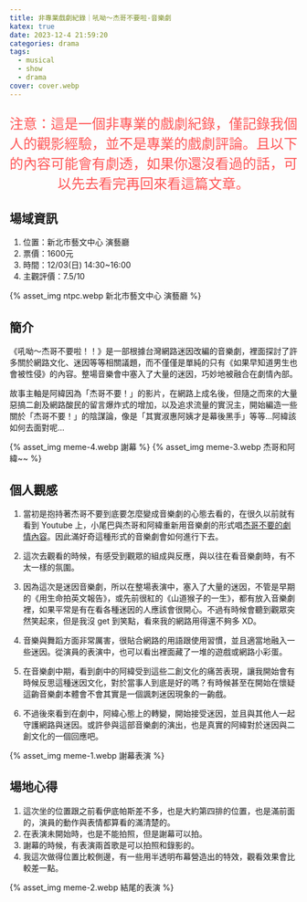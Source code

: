 ```yaml
---
title: 非專業戲劇紀錄｜吼呦～杰哥不要啦-音樂劇
katex: true
date: 2023-12-4 21:59:20
categories: drama
tags:
  - musical
  - show
  - drama
cover: cover.webp
---
```


<p style="font-size:1.5rem;color:#f55;text-align:center">
注意：這是一個非專業的戲劇紀錄，僅記錄我個人的觀影經驗，並不是專業的戲劇評論。且以下的內容可能會有劇透，如果你還沒看過的話，可以先去看完再回來看這篇文章。</p>

## 場域資訊

1. 位置：新北市藝文中心 演藝廳
2. 票價：1600元
3. 時間：12/03(日) 14:30~16:00
4. 主觀評價：7.5/10

{% asset_img  ntpc.webp 新北市藝文中心 演藝廳 %}


## 簡介

《吼呦～杰哥不要啦！！》是一部根據台灣網路迷因改編的音樂劇，裡面探討了許多關於網路文化、迷因等等相關議題，而不僅僅是單純的只有《如果早知道男生也會被性侵》的內容。整場音樂會中塞入了大量的迷因，巧妙地被融合在劇情內部。

故事主軸是阿緯因為「杰哥不要！」的影片，在網路上成名後，但隨之而來的大量惡搞二創及網路酸民的留言爆炸式的增加，以及追求流量的實況主，開始編造一些關於「杰哥不要！」的陰謀論，像是「其實淑惠阿姨才是幕後黑手」等等...阿緯該如何去面對呢...

{% asset_img meme-4.webp 謝幕 %}
{% asset_img meme-3.webp 杰哥和阿緯~~ %}

## 個人觀感

1. 當初是抱持著杰哥不要到底要怎麼變成音樂劇的心態去看的，在很久以前就有看到 Youtube 上，小尾巴與杰哥和阿緯重新用音樂劇的形式唱[杰哥不要的劇情內容](https://www.youtube.com/watch?v=tOuvNGrjoL0)。因此滿好奇這種形式的音樂劇會如何進行下去。

2. 這次去觀看的時候，有感受到觀眾的組成與反應，與以往在看音樂劇時，有不太一樣的氛圍。

3. 因為這次是迷因音樂劇，所以在整場表演中，塞入了大量的迷因，不管是早期的《用生命拍英文報告》，或先前很紅的《山道猴子的一生》，都有放入音樂劇裡，如果平常是有在看各種迷因的人應該會很開心。不過有時候會聽到觀眾突然笑起來，但是我沒 get 到笑點，看來我的網路用得還不夠多 XD。

4. 音樂與舞蹈方面非常厲害，很貼合網路的用語跟使用習慣，並且適當地融入一些迷因。從演員的表演中，也可以看出裡面藏了一堆的遊戲或網路小彩蛋。

5. 在音樂劇中期，看到劇中的阿緯受到這些二創文化的痛苦表現，讓我開始會有時候反思這種迷因文化，對於當事人到底是好的嗎？有時候甚至在開始在懷疑這齣音樂劇本體會不會其實是一個諷刺迷因現象的一齣戲。

6. 不過後來看到在劇中，阿緯心態上的轉變，開始接受迷因，並且與其他人一起守護網路與迷因。或許參與這部音樂劇的演出，也是真實的阿緯對於迷因與二創文化的一個回應吧。

{% asset_img meme-1.webp 謝幕表演 %}

## 場地心得

1. 這次坐的位置跟之前看伊底帕斯差不多，也是大約第四排的位置，也是滿前面的，演員的動作與表情都算看的滿清楚的。
2. 在表演未開始時，也是不能拍照，但是謝幕可以拍。
3. 謝幕的時候，有表演兩首歌是可以拍照和錄影的。
4. 我這次做得位置比較側邊，有一些用半透明布幕營造出的特效，觀看效果會比較差一點。

{% asset_img meme-2.webp 結尾的表演 %}
